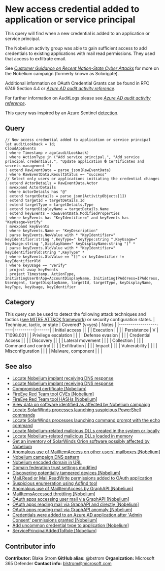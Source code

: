 # New access credential added to application or service principal

This query will find when a new credential is added to an application or service principal.

The Nobelium activity group was able to gain sufficient access to add credentials to existing applications with mail read permissions. They used that access to exfiltrate email. 

See [*Customer Guidance on Recent Nation-State Cyber Attacks*](https://msrc-blog.microsoft.com/2020/12/13/customer-guidance-on-recent-nation-state-cyber-attacks/) for more on the Nobelium campaign (formerly known as Solorigate).

Additional information on OAuth Credential Grants can be found in RFC 6749 Section 4.4 or [*Azure AD audit activity reference*](https://docs.microsoft.com/azure/active-directory/develop/v2-oauth2-client-creds-grant-flow).

For further information on AuditLogs please see [*Azure AD audit activity reference*](https://docs.microsoft.com/azure/active-directory/reports-monitoring/reference-audit-activities).

This query was inspired by an Azure Sentinel [detection](https://github.com/Azure/Azure-Sentinel/blob/master/Detections/AuditLogs/NewAppOrServicePrincipalCredential.yaml).

## Query

```kusto
// New access credential added to application or service principal
let auditLookback = 1d;
CloudAppEvents
| where Timestamp > ago(auditLookback)
| where ActionType in ("Add service principal.", "Add service principal credentials.", "Update application � Certificates and secrets management ")
| extend RawEventData = parse_json(RawEventData)
| where RawEventData.ResultStatus =~ "success"
// Select only users or applications initiating the credential changes
| extend ActorDetails = RawEventData.Actor
| mvexpand ActorDetails
| where ActorDetails has "@"
| extend targetDetails = parse_json(ActivityObjects[1])
| extend targetId = targetDetails.Id
| extend targetType = targetDetails.Type
| extend targetDisplayName = targetDetails.Name
| extend keyEvents = RawEventData.ModifiedProperties
| where keyEvents has "KeyIdentifier=" and keyEvents has "KeyUsage=Verify"
| mvexpand keyEvents
| where keyEvents.Name =~ "KeyDescription"
| parse keyEvents.NewValue with * "KeyIdentifier=" keyIdentifier:string ",KeyType=" keyType:string ",KeyUsage=" keyUsage:string ",DisplayName=" keyDisplayName:string "]" *
| parse keyEvents.OldValue with * "KeyIdentifier=" keyIdentifierOld:string ",KeyType" *
| where keyEvents.OldValue == "[]" or keyIdentifier != keyIdentifierOld
| where keyUsage == "Verify"
| project-away keyEvents
| project Timestamp, ActionType, InitiatingUserOrApp=AccountDisplayName, InitiatingIPAddress=IPAddress, UserAgent, targetDisplayName, targetId, targetType, keyDisplayName, keyType, keyUsage, keyIdentifier
```

## Category

This query can be used to detect the following attack techniques and tactics ([see MITRE ATT&CK framework](https://attack.mitre.org/)) or security configuration states.
| Technique, tactic, or state | Covered? (v=yes) | Notes |
|------------------------|----------|-------|
| Initial access |  |  |
| Execution |  |  |
| Persistence | V | T1098.001 |
| Privilege escalation |  |  |
| Defense evasion |  |  |
| Credential Access |  |  |
| Discovery |  |  |
| Lateral movement |  |  |
| Collection |  |  |
| Command and control |  |  |
| Exfiltration |  |  |
| Impact |  |  |
| Vulnerability |  |  |
| Misconfiguration |  |  |
| Malware, component |  |  |

## See also

* [Locate Nobelium implant receiving DNS response](../Campaigns/c2-lookup-from-nonbrowser[Nobelium].md)
* [Locate Nobelium implant receiving DNS response](../Campaigns/c2-lookup-response[Nobelium].md)
* [Compromised certificate [Nobelium]](../Campaigns/compromised-certificate[Nobelium].md)
* [FireEye Red Team tool CVEs [Nobelium]](../Campaigns/fireeye-red-team-tools-CVEs%20[Nobelium].md)
* [FireEye Red Team tool HASHs [Nobelium]](../Campaigns/fireeye-red-team-tools-HASHs%20[Nobelium].md)
* [View data on software identified as affected by Nobelium campaign](../Campaigns/known-affected-software-orion[Nobelium].md)
* [Locate SolarWinds processes launching suspicious PowerShell commands](../Campaigns/launching-base64-powershell[Nobelium].md)
* [Locate SolarWinds processes launching command prompt with the echo command](../Campaigns/launching-cmd-echo[Nobelium].md)
* [Locate Nobelium-related malicious DLLs created in the system or locally](../Campaigns/locate-dll-created-locally[Nobelium].md)
* [Locate Nobelium-related malicious DLLs loaded in memory](../Campaigns/locate-dll-loaded-in-memory[Nobelium].md)
* [Get an inventory of SolarWinds Orion software possibly affected by Nobelium](../Campaigns/possible-affected-software-orion[Nobelium].md)
* [Anomalous use of MailItemAccess on other users' mailboxes [Nobelium]](../Collection/Anomaly%20of%20MailItemAccess%20by%20Other%20Users%20Mailbox%20[Nobelium].md)
* [Nobelium campaign DNS pattern](../Command%20and%20Control/DNSPattern%20[Nobelium].md)
* [Nobelium encoded domain in URL](../Command%20and%20Control/EncodedDomainURL%20[Nobelium].md)
* [Domain federation trust settings modified](../Defense%20evasion/ADFSDomainTrustMods[Nobelium].md)
* [Discovering potentially tampered devices [Nobelium]](../Defense%20evasion/Discovering%20potentially%20tampered%20devices%20[Nobelium].md)
* [Mail.Read or Mail.ReadWrite permissions added to OAuth application](../Defense%20evasion/MailPermissionsAddedToApplication[Nobelium].md)
* [Suspicious enumeration using Adfind tool](../Discovery/SuspiciousEnumerationUsingAdfind[Nobelium].md)
* [Anomalous use of MailItemAccess by GraphAPI [Nobelium]](../Exfiltration/Anomaly%20of%20MailItemAccess%20by%20GraphAPI%20[Nobelium].md)
* [MailItemsAccessed throttling [Nobelium]](../Exfiltration/MailItemsAccessed%20Throttling%20[Nobelium].md)
* [OAuth apps accessing user mail via GraphAPI [Nobelium]](../Exfiltration/OAuth%20Apps%20accessing%20user%20mail%20via%20GraphAPI%20[Nobelium].md)
* [OAuth apps reading mail via GraphAPI and directly [Nobelium]](../Exfiltration/OAuth%20Apps%20reading%20mail%20both%20via%20GraphAPI%20and%20directly%20[Nobelium].md)
* [OAuth apps reading mail via GraphAPI anomaly [Nobelium]](../Exfiltration/OAuth%20Apps%20reading%20mail%20via%20GraphAPI%20anomaly%20[Nobelium].md)
* [Credentials were added to an Azure AD application after 'Admin Consent' permissions granted [Nobelium]](./CredentialsAddAfterAdminConsentedToApp[Nobelium].md)
* [Add uncommon credential type to application [Nobelium]](../Privilege%20escalation/Add%20uncommon%20credential%20type%20to%20application%20[Nobelium].md)
* [ServicePrincipalAddedToRole [Nobelium]](../Privilege%20escalation/ServicePrincipalAddedToRole%20[Nobelium].md)

## Contributor info

**Contributor:** Blake Strom
**GitHub alias:** @bstrom
**Organization:** Microsoft 365 Defender
**Contact info:** blstrom@microsoft.com
